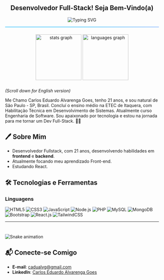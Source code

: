 <h2 align="center"> Desenvolvedor Full-Stack! Seja Bem-Vindo(a)</h2>

<p align="center">
  <img src="https://readme-typing-svg.demolab.com?font=Fira+Code&size=30&pause=1000&color=F70000&center=true&vCenter=true&width=435&lines=Olá!+Me+chamo+Carlos+Eduardo!;Sou+Desenvolvedor+Full-Stack!;Bem+vindo(a)+ao+meu+perfil!" alt="Typing SVG" />
</p>

<hr style="border: none; height: 2px; background: linear-gradient(to right, #56CAFC, #56CAFC, #91BCFF);" />

###

<div align="center">
  <img src="https://github-readme-stats.vercel.app/api?username=cadualvg&hide_title=false&hide_rank=false&show_icons=true&include_all_commits=true&count_private=true&disable_animations=false&theme=dracula&locale=pt-br&hide_border=false" height="150" alt="stats graph"  />
  <img src="https://github-readme-stats.vercel.app/api/top-langs?username=cadualvg&locale=pt-br&hide_title=false&layout=compact&card_width=320&langs_count=5&theme=dracula&hide_border=false" height="150" alt="languages graph"  />
</div>

###

###
*(Scroll down for English version)*

Me Chamo Carlos Eduardo Alvarenga Goes, tenho 21 anos, e sou natural de São Paulo - SP, Brasil. Concluí o ensino médio na ETEC de Itaquera, com Habilitação Técnica em Desenvolvimento de Sistemas. Atualmente curso Engenharia de Software. Sou apaixonado por tecnologia e estou na jornada para me tornar um Dev Full-Stack. 🤙🏾

## 🖊️ Sobre Mim
- Desenvolvedor Fullstack, com 21 anos, desenvolvendo habilidades em **frontend** e **backend**.
- Atualmente focando meu aprendizado Front-end.
- Estudando React.

## 🛠️ Tecnologias e Ferramentas
### Linguagens
![HTML5](https://img.shields.io/badge/-HTML5-E34F26?logo=html5&logoColor=fff&style=flat)
![CSS3](https://img.shields.io/badge/-CSS3-1572B6?logo=css3&logoColor=fff&style=flat)
![JavaScript](https://img.shields.io/badge/-JavaScript-F7DF1E?logo=javascript&logoColor=222&style=flat)
![Node.js](https://img.shields.io/badge/-Node.js-339933?logo=node.js&logoColor=fff&style=flat)
![PHP](https://img.shields.io/badge/-PHP-777BB4?logo=php&logoColor=fff&style=flat)
![MySQL](https://img.shields.io/badge/-MySQL-4479A1?logo=mysql&logoColor=fff&style=flat)
![MongoDB](https://img.shields.io/badge/-MongoDB-47A248?logo=mongodb&logoColor=fff&style=flat)
![Bootstrap](https://img.shields.io/badge/-Bootstrap-7952B3?logo=bootstrap&logoColor=fff&style=flat)
![React.js](https://img.shields.io/badge/-React.js-61DAFB?logo=react&logoColor=000&style=flat)
![TailwindCSS](https://img.shields.io/badge/-TailwindCSS-06B6D4?logo=tailwindcss&logoColor=fff&style=flat)

---
###

<br clear="both">

<img src="https://raw.githubusercontent.com/cadualvg/cadualvg/output/snake.svg" alt="Snake animation" />

###

## 📬 Conecte-se Comigo
- **E-mail**: [cadualvg@gmail.com](cadualvg@gmail.com)  
- **LinkedIn**: [Carlos Eduardo Alvarenga Goes](https://www.linkedin.com/in/l)  

